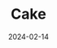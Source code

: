 ---  
layout: startup_page  
title: "Cake"  
id: "haveyourcake.com"  
permalink: "/cakehaveyourcake.com02142024/"  
website: "https://www.haveyourcake.com/"  
funding_round: "Pre-Seed"  
funding_amount: "$1.3M"  
investors: "Markd, 2ndF, Iridium Bloom LLC, 101 Weston Labs, IIANC, other industry-specific strategic partners"  
about: "Cake is a transactional marketplace for independent insurance agents, connecting those looking to buy or sell whole or partial insurance books of business. It aims to simplify and democratize insurance mergers and acquisitions, providing a platform for agents of all sizes to easily value, buy, and sell assets. The platform offers a machine learning powered Book Valuation tool for instant and accurate valuations."  
markets: "Insurance, Fintech"  
hq: "Indianapolis, Indiana, United States"  
founded_year: "2021"  
linkedin: "https://www.linkedin.com/company/cake-capital-3348"  
twitter: "https://twitter.com/hello_cake"  
instagram: ""  
facebook: "https://www.facebook.com/HellotoCake"  
crunchbase: "https://www.crunchbase.com/organization/cake-capital-3348"  
pitchbook: "https://pitchbook.com/profiles/company/432421-30"  

date_display: "14-Feb-2024"  
date: "2024-02-14"

# SEO Optimization  
meta_title: "Cake - Pre-Seed Funding ($1.3M)"  
meta_description: "Cake, Cake is a transactional marketplace for independent insurance agents, connecting those looking to buy or sell whole or partial insurance books of busi..."  
meta_keywords: "Cake, Insurance, Fintech, Pre-Seed funding"  
canonical_url: "https://startup.projectstartups.com/cakehaveyourcake.com02142024/"  
---